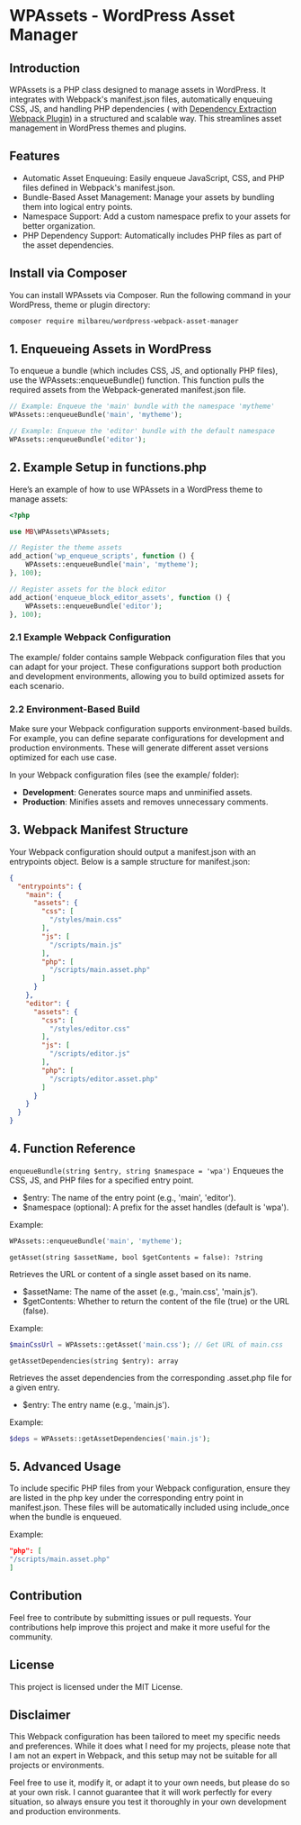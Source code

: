 # WPAssets - WordPress Asset Manager

## Introduction

WPAssets is a PHP class designed to manage assets in WordPress. It integrates with Webpack's manifest.json files,
automatically enqueuing CSS, JS, and handling PHP dependencies (
with [Dependency Extraction Webpack Plugin](https://www.npmjs.com/package/@wordpress/dependency-extraction-webpack-plugin))
in a structured and scalable way.
This streamlines asset management in WordPress themes and plugins.

## Features

- Automatic Asset Enqueuing: Easily enqueue JavaScript, CSS, and PHP files defined in Webpack's manifest.json.
- Bundle-Based Asset Management: Manage your assets by bundling them into logical entry points.
- Namespace Support: Add a custom namespace prefix to your assets for better organization.
- PHP Dependency Support: Automatically includes PHP files as part of the asset dependencies.

## Install via Composer

You can install WPAssets via Composer. Run the following command in your WordPress, theme or plugin directory:

```bash
composer require milbareu/wordpress-webpack-asset-manager
```

## 1. Enqueueing Assets in WordPress

To enqueue a bundle (which includes CSS, JS, and optionally PHP files), use the WPAssets::enqueueBundle() function.
This function pulls the required assets from the Webpack-generated manifest.json file.

```php
// Example: Enqueue the 'main' bundle with the namespace 'mytheme'
WPAssets::enqueueBundle('main', 'mytheme');

// Example: Enqueue the 'editor' bundle with the default namespace
WPAssets::enqueueBundle('editor');
```

## 2. Example Setup in functions.php

Here’s an example of how to use WPAssets in a WordPress theme to manage assets:

```php
<?php

use MB\WPAssets\WPAssets;

// Register the theme assets
add_action('wp_enqueue_scripts', function () {
    WPAssets::enqueueBundle('main', 'mytheme');
}, 100);

// Register assets for the block editor
add_action('enqueue_block_editor_assets', function () {
    WPAssets::enqueueBundle('editor');
}, 100);
```

### 2.1 Example Webpack Configuration

The example/ folder contains sample Webpack configuration files that you can adapt for your project. These
configurations support both production and development environments, allowing you to build optimized assets for each
scenario.

### 2.2 Environment-Based Build

Make sure your Webpack configuration supports environment-based builds. For example, you can define separate
configurations for development and production environments. These will generate different asset versions optimized for
each use case.

In your Webpack configuration files (see the example/ folder):

- **Development**: Generates source maps and unminified assets.
- **Production**: Minifies assets and removes unnecessary comments.

## 3. Webpack Manifest Structure

Your Webpack configuration should output a manifest.json with an entrypoints object. Below is a sample structure for
manifest.json:

```json
{
  "entrypoints": {
    "main": {
      "assets": {
        "css": [
          "/styles/main.css"
        ],
        "js": [
          "/scripts/main.js"
        ],
        "php": [
          "/scripts/main.asset.php"
        ]
      }
    },
    "editor": {
      "assets": {
        "css": [
          "/styles/editor.css"
        ],
        "js": [
          "/scripts/editor.js"
        ],
        "php": [
          "/scripts/editor.asset.php"
        ]
      }
    }
  }
}
```

## 4. Function Reference

`enqueueBundle(string $entry, string $namespace = 'wpa')`
Enqueues the CSS, JS, and PHP files for a specified entry point.

- $entry: The name of the entry point (e.g., 'main', 'editor').
- $namespace (optional): A prefix for the asset handles (default is 'wpa').

Example:

```php
WPAssets::enqueueBundle('main', 'mytheme');
```

`getAsset(string $assetName, bool $getContents = false): ?string`

Retrieves the URL or content of a single asset based on its name.

- $assetName: The name of the asset (e.g., 'main.css', 'main.js').
- $getContents: Whether to return the content of the file (true) or the URL (false).

Example:

```php
$mainCssUrl = WPAssets::getAsset('main.css'); // Get URL of main.css
```

`getAssetDependencies(string $entry): array`

Retrieves the asset dependencies from the corresponding .asset.php file for a given entry.

- $entry: The entry name (e.g., 'main.js').

Example:

```php
$deps = WPAssets::getAssetDependencies('main.js');
```

## 5. Advanced Usage

To include specific PHP files from your Webpack configuration, ensure they are listed in the php key under the
corresponding entry point in manifest.json. These files will be automatically included using include_once when the
bundle is enqueued.

Example:

```json
"php": [
"/scripts/main.asset.php"
]
```

## Contribution

Feel free to contribute by submitting issues or pull requests. Your contributions help improve this project and make it
more useful for the community.

## License

This project is licensed under the MIT License.

## Disclaimer

This Webpack configuration has been tailored to meet my specific needs and preferences. While it does what I need for my
projects, please note that I am not an expert in Webpack, and this setup may not be suitable for all projects or
environments.

Feel free to use it, modify it, or adapt it to your own needs, but please do so at your own risk. I cannot guarantee
that it will work perfectly for every situation, so always ensure you test it thoroughly in your own development and
production environments.

